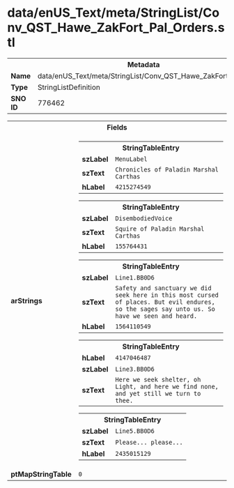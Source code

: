 <h1>data/enUS_Text/meta/StringList/Conv_QST_Hawe_ZakFort_Pal_Orders.stl</h1><table><tr><th colspan="100%">Metadata</th></tr><tr><td><b>Name</b></td><td>data/enUS_Text/meta/StringList/Conv_QST_Hawe_ZakFort_Pal_Orders.stl</td></tr><tr><td><b>Type</b></td><td>StringListDefinition</td></tr><tr><td><b>SNO ID</b></td><td>776462</td></tr></table>

<table><tr><th colspan="100%">Fields</th></tr><tr><td><b>arStrings</b></td><td><table><tr><th colspan="100%">StringTableEntry</th></tr><tr><td><b>szLabel</b></td><td><code>MenuLabel</code></td></tr><tr><td><b>szText</b></td><td><code>Chronicles of Paladin Marshal Carthas</code></td></tr><tr><td><b>hLabel</b></td><td><code>4215274549</code></td></tr></table>


<table><tr><th colspan="100%">StringTableEntry</th></tr><tr><td><b>szLabel</b></td><td><code>DisembodiedVoice</code></td></tr><tr><td><b>szText</b></td><td><code>Squire of Paladin Marshal Carthas</code></td></tr><tr><td><b>hLabel</b></td><td><code>155764431</code></td></tr></table>


<table><tr><th colspan="100%">StringTableEntry</th></tr><tr><td><b>szLabel</b></td><td><code>Line1.BB0D6</code></td></tr><tr><td><b>szText</b></td><td><code>Safety and sanctuary we did seek here in this most cursed of places. But evil endures, so the sages say unto us. So have we seen and heard.</code></td></tr><tr><td><b>hLabel</b></td><td><code>1564110549</code></td></tr></table>


<table><tr><th colspan="100%">StringTableEntry</th></tr><tr><td><b>hLabel</b></td><td><code>4147046487</code></td></tr><tr><td><b>szLabel</b></td><td><code>Line3.BB0D6</code></td></tr><tr><td><b>szText</b></td><td><code>Here we seek shelter, oh Light, and here we find none, and yet still we turn to thee.</code></td></tr></table>


<table><tr><th colspan="100%">StringTableEntry</th></tr><tr><td><b>szLabel</b></td><td><code>Line5.BB0D6</code></td></tr><tr><td><b>szText</b></td><td><code>Please... please...</code></td></tr><tr><td><b>hLabel</b></td><td><code>2435015129</code></td></tr></table>


</td></tr><tr><td><b>ptMapStringTable</b></td><td><code>0</code></td></tr></table>

